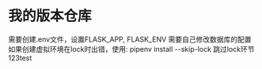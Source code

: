 # 我的版本仓库
需要创建.env文件，设置FLASK_APP, FLASK_ENV
需要自己修改数据库的配置
如果创建虚拟环境在lock时出错，使用: pipenv install --skip-lock 跳过lock环节
123test
